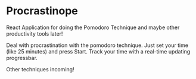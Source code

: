 # Procrastinope

React Application for doing the Pomodoro Technique and maybe other productivity tools later!

Deal with procrastination with the pomodoro technique.
Just set your time (like 25 minutes) and press Start.
Track your time with a real-time updating progressbar.

Other techniques incoming!